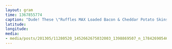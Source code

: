 ```yaml
---
layout: gram
time: 1367855774
caption: "Dude! These \"Ruffles MAX Loaded Bacon & Cheddar Potato Skins\" potato chips have MAXIMUM TASTE!"
latitude: 
longitude: 
media:
- media/posts/201305/11280520_1452662675032003_1398869507_n_17842690546000351.jpg
---
```

